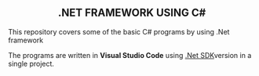 <div align="center">
<h2>.NET FRAMEWORK USING C#</h2>
</div>
<P>This repository covers some of the basic C# programs by using .Net framework</P>
The programs are written in <b>Visual Studio Code</b> using <a href="https://dotnet.microsoft.com/en-us/download">.Net SDK</a>version in a single project.<br>
